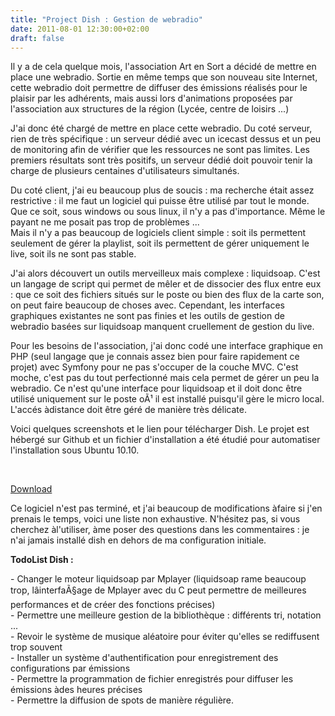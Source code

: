 ```yaml
---
title: "Project Dish : Gestion de webradio"
date: 2011-08-01 12:30:00+02:00
draft: false
---
```


Il y a de cela quelque mois, l'association Art en Sort a décidé de mettre en place une webradio. Sortie en même temps que son nouveau site Internet, cette webradio doit permettre de diffuser des émissions réalisés pour le plaisir par les adhérents, mais aussi lors d'animations proposées par l'association aux structures de la région (Lycée, centre de loisirs ...)

J'ai donc été chargé de mettre en place cette webradio. Du coté serveur, rien de très spécifique : un serveur dédié avec un icecast dessus et un peu de monitoring afin de vérifier que les ressources ne sont pas limites. Les premiers résultats sont très positifs, un serveur dédié doit pouvoir tenir la charge de plusieurs centaines d'utilisateurs simultanés.

Du coté client, j'ai eu beaucoup plus de soucis : ma recherche était assez restrictive : il me faut un logiciel qui puisse être utilisé par tout le monde. Que ce soit, sous windows ou sous linux, il n'y a pas d'importance. Même le payant ne me posait pas trop de problèmes ...  
Mais il n'y a pas beaucoup de logiciels client simple : soit ils permettent seulement de gérer la playlist, soit ils permettent de gérer uniquement le live, soit ils ne sont pas stable.

J'ai alors découvert un outils merveilleux mais complexe : liquidsoap. C'est un langage de script qui permet de mêler et de dissocier des flux entre eux : que ce soit des fichiers situés sur le poste ou bien des flux de la carte son, on peut faire beaucoup de choses avec. Cependant, les interfaces graphiques existantes ne sont pas finies et les outils de gestion de webradio basées sur liquidsoap manquent cruellement de gestion du live.

Pour les besoins de l'association, j'ai donc codé une interface graphique en PHP (seul langage que je connais assez bien pour faire rapidement ce projet) avec Symfony pour ne pas s'occuper de la couche MVC. C'est moche, c'est pas du tout perfectionné mais cela permet de gérer un peu la webradio. Ce n'est qu'une interface pour liquidsoap et il doit donc être utilisé uniquement sur le poste oÃ¹ il est installé puisqu'il gère le micro local. L'accés àdistance doit être géré de manière très délicate.

Voici quelques screenshots et le lien pour télécharger Dish. Le projet est hébergé sur Github et un fichier d'installation a été étudié pour automatiser l'installation sous Ubuntu 10.10.

[![<screen>](http://project-dish.liberetongeek.com/Dish1.png)](http://project-dish.liberetongeek.com/Dish1.png) [![<screen>](http://project-dish.liberetongeek.com/Dish2.png)](http://project-dish.liberetongeek.com/Dish2.png) [![<screen>](http://project-dish.liberetongeek.com/Dish3.png)](http://project-dish.liberetongeek.com/Dish3.png)

[Download](project-dish.liberetongeek.com/dish.tar.gz)

Ce logiciel n'est pas terminé, et j'ai beaucoup de modifications àfaire si j'en prenais le temps, voici une liste non exhaustive. N'hésitez pas, si vous cherchez àl'utiliser, àme poser des questions dans les commentaires : je n'ai jamais installé dish en dehors de ma configuration initiale.

**TodoList Dish :**

\- Changer le moteur liquidsoap par Mplayer (liquidsoap rame beaucoup trop, lâinterfaÃ§age de Mplayer avec du C peut permettre de meilleures performances et de créer des fonctions précises)  
\- Permettre une meilleure gestion de la bibliothèque : différents tri, notation ...  
\- Revoir le système de musique aléatoire pour éviter qu'elles se rediffusent trop souvent  
\- Installer un système d'authentification pour enregistrement des configurations par émissions  
\- Permettre la programmation de fichier enregistrés pour diffuser les émissions àdes heures précises  
\- Permettre la diffusion de spots de manière régulière.